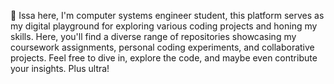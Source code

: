 👋 Issa here, I'm computer systems engineer student, this platform serves as my digital playground for exploring various coding projects and honing my skills. Here, you'll find a diverse range of repositories showcasing my coursework assignments, personal coding experiments, and collaborative projects. Feel free to dive in, explore the code, and maybe even contribute your insights. Plus ultra!
